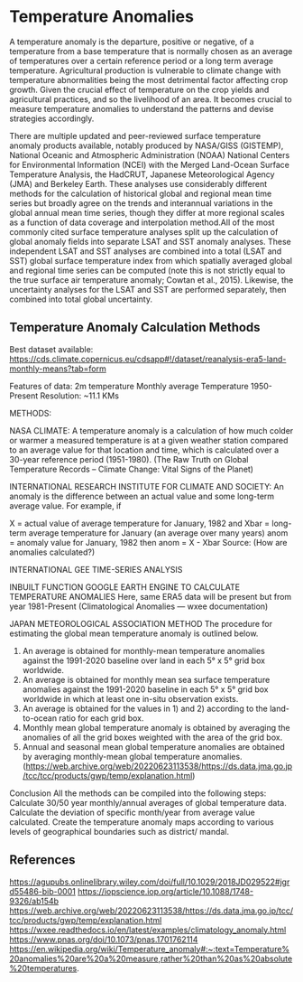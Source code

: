 # Temperature Anomalies 

A temperature anomaly is the departure, positive or negative, of a temperature from a base temperature that is normally chosen as an average of temperatures over a certain reference period or a long term average temperature. 
Agricultural production is vulnerable to climate change with temperature abnormalities being the most detrimental factor affecting crop growth. Given the crucial effect of temperature on the crop yields and agricultural practices, and so the livelihood of an area. It becomes crucial to measure temperature anomalies to understand the patterns and devise strategies accordingly. 

There are multiple updated and peer-reviewed surface temperature anomaly products available, notably produced by NASA/GISS (GISTEMP), National Oceanic and Atmospheric Administration (NOAA) National Centers for Environmental Information (NCEI) with the Merged Land-Ocean Surface Temperature Analysis, the HadCRUT, Japanese Meteorological Agency (JMA) and Berkeley Earth.
These analyses use considerably different methods for the calculation of historical global and regional mean time series but broadly agree on the trends and interannual variations in the global annual mean time series, though they differ at more regional scales as a function of data coverage and interpolation method.All of the most commonly cited surface temperature analyses split up the calculation of global anomaly fields into separate LSAT and SST anomaly analyses. These independent LSAT and SST analyses are combined into a total (LSAT and SST) global surface temperature index from which spatially averaged global and regional time series can be computed (note this is not strictly equal to the true surface air temperature anomaly; Cowtan et al., 2015). Likewise, the uncertainty analyses for the LSAT and SST are performed separately, then combined into total global uncertainty.


## Temperature Anomaly Calculation Methods

	
Best dataset available:
https://cds.climate.copernicus.eu/cdsapp#!/dataset/reanalysis-era5-land-monthly-means?tab=form

Features of data: 
2m temperature 
Monthly average Temperature 1950-Present
Resolution: ~11.1 KMs

METHODS:

NASA CLIMATE:
A temperature anomaly is a calculation of how much colder or warmer a measured temperature is at a given weather station compared to an average value for that location and time, which is calculated over a 30-year reference period (1951-1980).
(The Raw Truth on Global Temperature Records – Climate Change: Vital Signs of the Planet)

INTERNATIONAL RESEARCH INSTITUTE FOR  CLIMATE AND SOCIETY:
An anomaly is the difference between an actual value and some long-term average value.
For example, if

X = actual value of average temperature for January, 1982 and
Xbar = long-term average temperature for January (an average over many years)
anom = anomaly value for January, 1982
then anom = X - Xbar
Source: (How are anomalies calculated?)



INTERNATIONAL GEE TIME-SERIES ANALYSIS

INBUILT FUNCTION GOOGLE EARTH ENGINE TO CALCULATE TEMPERATURE ANOMALIES 
Here, same ERA5 data will be present but from year 1981-Present
(Climatological Anomalies — wxee documentation)


JAPAN METEOROLOGICAL ASSOCIATION METHOD
The procedure for estimating the global mean temperature anomaly is outlined below.
1) An average is obtained for monthly-mean temperature anomalies against the 1991-2020 baseline over land in each 5° x 5° grid box worldwide.
2) An average is obtained for monthly mean sea surface temperature anomalies against the 1991-2020 baseline in each 5° x 5° grid box worldwide in which at least one in-situ observation exists.
3) An average is obtained for the values in 1) and 2) according to the land-to-ocean ratio for each grid box.
4) Monthly mean global temperature anomaly is obtained by averaging the anomalies of all the grid boxes weighted with the area of the grid box.
5) Annual and seasonal mean global temperature anomalies are obtained by averaging monthly-mean global temperature anomalies.
(https://web.archive.org/web/20220623113538/https://ds.data.jma.go.jp/tcc/tcc/products/gwp/temp/explanation.html)


Conclusion
All the methods can be compiled into the following steps:
Calculate 30/50 year monthly/annual averages of global temperature data.
Calculate the deviation of specific month/year from average value calculated. 
Create the temperature anomaly maps according to various levels of geographical boundaries such as district/ mandal.


## References 
https://agupubs.onlinelibrary.wiley.com/doi/full/10.1029/2018JD029522#jgrd55486-bib-0001
https://iopscience.iop.org/article/10.1088/1748-9326/ab154b
https://web.archive.org/web/20220623113538/https://ds.data.jma.go.jp/tcc/tcc/products/gwp/temp/explanation.html
https://wxee.readthedocs.io/en/latest/examples/climatology_anomaly.html
https://www.pnas.org/doi/10.1073/pnas.1701762114
https://en.wikipedia.org/wiki/Temperature_anomaly#:~:text=Temperature%20anomalies%20are%20a%20measure,rather%20than%20as%20absolute%20temperatures.
